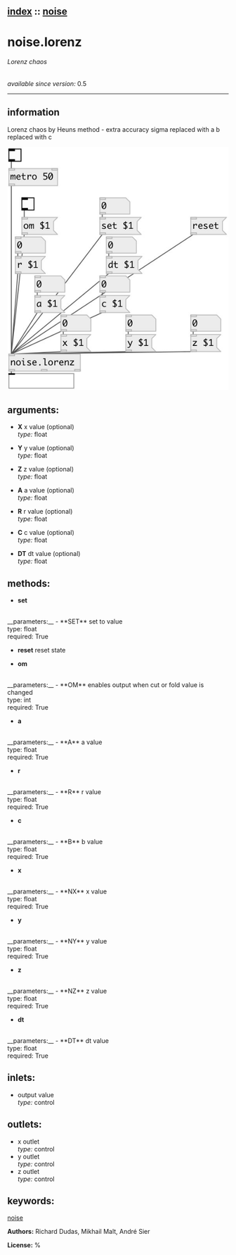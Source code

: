 [index](index.html) :: [noise](category_noise.html)
---

# noise.lorenz

###### Lorenz chaos

*available since version:* 0.5

---


## information
Lorenz chaos by Heuns method - extra accuracy sigma replaced with a b replaced with c


[![example](../examples/img/noise.lorenz.jpg)](../examples/pd/noise.lorenz.pd)



## arguments:

* **X**
x value (optional)<br>
_type:_ float<br>

* **Y**
y value (optional)<br>
_type:_ float<br>

* **Z**
z value (optional)<br>
_type:_ float<br>

* **A**
a value (optional)<br>
_type:_ float<br>

* **R**
r value (optional)<br>
_type:_ float<br>

* **C**
c value (optional)<br>
_type:_ float<br>

* **DT**
dt value (optional)<br>
_type:_ float<br>



## methods:

* **set**
<br>
  __parameters:__
  - **SET** set to value<br>
    type: float <br>
    required: True <br>

* **reset**
reset state<br>

* **om**
<br>
  __parameters:__
  - **OM** enables output when cut or fold value is changed<br>
    type: int <br>
    required: True <br>

* **a**
<br>
  __parameters:__
  - **A** a value<br>
    type: float <br>
    required: True <br>

* **r**
<br>
  __parameters:__
  - **R** r value<br>
    type: float <br>
    required: True <br>

* **c**
<br>
  __parameters:__
  - **B** b value<br>
    type: float <br>
    required: True <br>

* **x**
<br>
  __parameters:__
  - **NX** x value<br>
    type: float <br>
    required: True <br>

* **y**
<br>
  __parameters:__
  - **NY** y value<br>
    type: float <br>
    required: True <br>

* **z**
<br>
  __parameters:__
  - **NZ** z value<br>
    type: float <br>
    required: True <br>

* **dt**
<br>
  __parameters:__
  - **DT** dt value<br>
    type: float <br>
    required: True <br>






## inlets:

* output value<br>
_type:_ control



## outlets:

* x outlet<br>
_type:_ control
* y outlet<br>
_type:_ control
* z outlet<br>
_type:_ control



## keywords:

[noise](keywords/noise.html)






**Authors:** Richard Dudas, Mikhail Malt, André Sier




**License:** %





